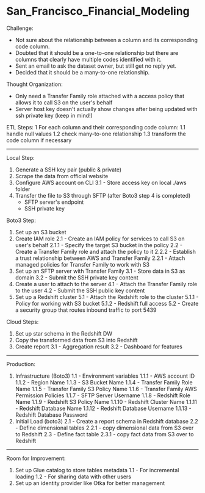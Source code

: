 # San_Francisco_Financial_Modeling

Challenge: 
- Not sure about the relationship between a column and its corresponding code column. 
- Doubted that it should be a one-to-one relationship but there are columns that clearly have multiple codes identified with it. 
- Sent an email to ask the dataset owner, but still get no reply yet.
- Decided that it should be a many-to-one relationship.

Thought Organization:
- Only need a Transfer Family role attached with a access policy that allows it to call S3 on the user's behalf
- Server host key doesn't actually show changes after being updated with ssh private key (keep in mind!)

ETL Steps:
1 For each column and their corresponding code column:
   1.1 handle null values
   1.2 check many-to-one relationship
   1.3 transform the code column if necessary

-------------------------------------------------------------------------------

Local Step:
1. Generate a SSH key pair (public & private)
2. Scrape the data from official website
3. Configure AWS account on CLI
   3.1 - Store access key on local ./aws folder
4. Transfer the file to S3 through SFTP (after Boto3 step 4 is completed)
   - SFTP server's endpoint
   - SSH private key

Boto3 Step:
1. Set up an S3 bucket 
2. Create IAM role
   2.1 - Create an IAM policy for services to call S3 on user's behalf
      2.1.1 - Specify the target S3 bucket in the policy
   2.2 - Create a Transfer Family role and attach the policy to it
      2.2.2 - Establish a trust relationship between AWS and Transfer Family
      2.2.1 - Attach managed policies for Transfer Family to work with S3 
3. Set up an SFTP server with Transfer Family
   3.1 - Store data in S3 as domain
   3.2 - Submit the SSH private key content
4. Create a user to attach to the server
   4.1 - Attach the Transfer Family role to the user
   4.2 - Submit the SSH public key content
5. Set up a Redshift cluster
   5.1 - Attach the Redshift role to the cluster
      5.1.1 - Policy for working with S3 bucket 
      5.1.2 - Redshift full access
   5.2 - Create a security group that routes inbound traffic to port 5439
   
Cloud Steps:
1. Set up star schema in the Redshift DW
2. Copy the transformed data from S3 into Redshift 
3. Create report 
   3.1 - Aggregation result
   3.2 - Dashboard for features

--------------------------------------------

Production:
1. Infrastructure (Boto3)
   1.1 - Environment variables
      1.1.1 - AWS account ID
      1.1.2 - Region Name
      1.1.3 - S3 Bucket Name
      1.1.4 - Transfer Family Role Name
      1.1.5 - Transfer Family S3 Policy Name
      1.1.6 - Transfer Family AWS Permission Policies
      1.1.7 - SFTP Server Username
      1.1.8 - Redshift Role Name
      1.1.9 - Redshift S3 Policy Name
      1.1.10 - Redshift Cluster Name
      1.1.11 - Redshift Database Name
      1.1.12 - Redshift Database Username
      1.1.13 - Redshift Database Password
2. Initial Load (boto3)
   2.1 - Create a report schema in Redshift database
   2.2 - Define dimensional tables
      2.2.1 - copy dimensional data from S3 over to Redshift
   2.3 - Define fact table
      2.3.1 - copy fact data from S3 over to Redshift

-----------------------------------------------
Room for Improvement:
1. Set up Glue catalog to store tables metadata
   1.1 - For incremental loading
   1.2 - For sharing data with other users
2. Set up an identity provider like Otka for better management
